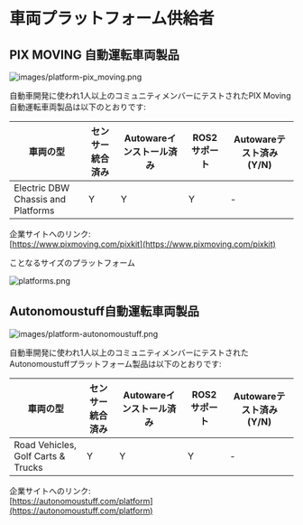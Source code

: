 # 車両プラットフォーム供給者

## **PIX MOVING 自動運転車両製品**

![images/platform-pix_moving.png](images/platform-pix_moving.png)

自動車開発に使われ1人以上のコミュニティメンバーにテストされたPIX Moving自動運転車両製品は以下のとおりです:

| 車両の型                      | センサー統合済み | Autowareインストール済み | ROS2サポート | Autowareテスト済み (Y/N) |
| ---------------------------------- | ------------------ | ------------------ | ------------- | --------------------- |
| Electric DBW Chassis and Platforms | Y                  | Y                  | Y             | -                     |

企業サイトへのリンク:  
[https://www.pixmoving.com/pixkit](https://www.pixmoving.com/pixkit)

ことなるサイズのプラットフォーム

![platforms.png](images/platforms.png)

## **Autonomoustuff自動運転車両製品**

![images/platform-autonomoustuff.png](images/platform-autonomoustuff.png)

自動車開発に使われ1人以上のコミュニティメンバーにテストされたAutonomoustuffプラットフォーム製品は以下のとおりです:

| 車両の型                      | センサー統合済み | Autowareインストール済み | ROS2サポート | Autowareテスト済み (Y/N) |
| ---------------------------------- | ------------------ | ------------------ | ------------- | --------------------- |
| Road Vehicles, Golf Carts & Trucks | Y                  | Y                  | Y             | -                     |

企業サイトへのリンク:  
[https://autonomoustuff.com/platform](https://autonomoustuff.com/platform)
